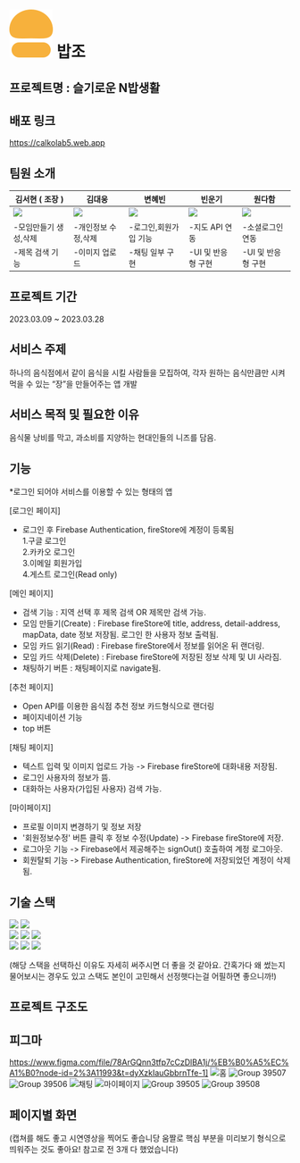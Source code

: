 # <img src="/public/assets/logo.svg" alt="로고"/> 밥조

## 프로젝트명 : 슬기로운 N밥생활

## 배포 링크

https://calkolab5.web.app

## 팀원 소개

|김서현 ( 조장 ) |김대웅|변혜빈|빈운기|원다함|
|------|---|---|---|---|
|<a href="https://github.com/seoohyeon"><img src="https://avatars.githubusercontent.com/u/38703262?v=4" width="150"/></a>|<a href="https://github.com/CALKO9611"><img src="https://avatars.githubusercontent.com/u/89835647?v=4" width="150"/></a>|<a href="https://github.com/HYBEN09"><img src="https://avatars.githubusercontent.com/u/104710243?v=4" width="150"/></a>|<a href="https://github.com/binwoonki"><img src="https://avatars.githubusercontent.com/u/119389337?v=4" width="150"/></a>|<a href="https://github.com/DahamWeon"><img src="https://avatars.githubusercontent.com/u/78182200?v=4" width="150"/></a>
|-모임만들기 생성,삭제|-개인정보 수정,삭제|-로그인,회원가입 기능|-지도 API 연동|-소셜로그인 연동|
|-제목 검색 기능  |-이미지 업로드 |-채팅 일부 구현|-UI 및 반응형 구현|-UI 및 반응형 구현|

## 프로젝트 기간

2023.03.09 ~ 2023.03.28

## 서비스 주제

하나의 음식점에서 같이 음식을 시킬 사람들을 모집하여,
각자 원하는 음식만큼만 시켜먹을 수 있는 “장”을 만들어주는 앱 개발

## 서비스 목적 및 필요한 이유

음식물 낭비를 막고, 과소비를 지양하는 현대인들의 니즈를 담음.


## 기능
*로그인 되어야 서비스를 이용할 수 있는 형태의 앱  



[로그인 페이지] 
- 로그인 후 Firebase Authentication, fireStore에 계정이 등록됨  
1.구글 로그인  
2.카카오 로그인  
3.이메일 회원가입  
4.게스트 로그인(Read only)  


[메인 페이지]   
- 검색 기능 : 지역 선택 후 제목 검색 OR 제목만 검색 가능.  
- 모임 만들기(Create) : Firebase fireStore에 title, address, detail-address, mapData, date 정보 저장됨. 
                       로그인 한 사용자 정보 출력됨.
- 모임 카드 읽기(Read) : Firebase fireStore에서 정보를 읽어온 뒤 랜더링.  
- 모임 카드 삭제(Delete) : Firebase fireStore에 저장된 정보 삭제 및 UI 사라짐.  
- 채팅하기 버튼 : 채팅페이지로 navigate됨.  


[추천 페이지]  
- Open API를 이용한 음식점 추천 정보 카드형식으로 랜더링  
- 페이지네이션 기능  
- top 버튼  


[채팅 페이지]  
- 텍스트 입력 및 이미지 업로드 가능 -> Firebase fireStore에 대화내용 저장됨.
- 로그인 사용자의 정보가 뜸.
- 대화하는 사용자(가입된 사용자) 검색 가능.  


[마이페이지]  
- 프로필 이미지 변경하기 및 정보 저장
- '회원정보수정' 버튼 클릭 후 정보 수정(Update) -> Firebase fireStore에 저장.
- 로그아웃 기능 -> Firebase에서 제공해주는 signOut() 호출하여 계정 로그아웃.  
- 회원탈퇴 기능 -> Firebase Authentication, fireStore에 저장되었던 계정이 삭제됨.  

## 기술 스택

<img src="https://img.shields.io/badge/Vite-646CFF?style=for-the-badge&logo=vite&logoColor=white">

<img src="https://img.shields.io/badge/react-61DAFB?style=for-the-badge&logo=react&logoColor=black">
<br/>

<img src="https://img.shields.io/badge/html5-E34F26?style=for-the-badge&logo=html5&logoColor=white">

<img src="https://img.shields.io/badge/Sass-CC6699?style=for-the-badge&logo=sass&logoColor=white">

<img src="https://img.shields.io/badge/TypeScript-007ACC?style=for-the-badge&logo=typescript&logoColor=white">
<br/>

<img src="https://img.shields.io/badge/Recoil-764ABC?style=for-the-badge&logo=recoil&logoColor=white%22%3E">

<img src="https://img.shields.io/badge/firebase-FFCA28?style=for-the-badge&logo=firebase&logoColor=white">

<img src="https://img.shields.io/badge/github-181717?style=for-the-badge&logo=github&logoColor=white">

(해당 스택을 선택하신 이유도 자세히 써주시면 더 좋을 것 같아요. 간혹가다 왜 썼는지 물어보시는 경우도 있고 스택도 본인이 고민해서 선정햇다는걸 어필하면 좋으니까!)

## 프로젝트 구조도

## 피그마
https://www.figma.com/file/78ArGQnn3tfp7cCzDlBA1j/%EB%B0%A5%EC%A1%B0?node-id=2%3A11993&t=dyXzkIauGbbrnTfe-1]
![홈](https://user-images.githubusercontent.com/38703262/228294447-5dc39fc2-22c3-401c-af61-a9fed24fb229.png)
![Group 39507](https://user-images.githubusercontent.com/38703262/228295423-d1c8161b-d522-42e7-ae22-ac283b29a661.png)
![Group 39506](https://user-images.githubusercontent.com/38703262/228294956-daed9f95-c6bd-47fc-8300-9a1ffc14cef6.png)
![채팅](https://user-images.githubusercontent.com/38703262/228294598-83c4d108-4fcb-40a9-a7e2-c1e2cc3d6c71.png)
![마이페이지](https://user-images.githubusercontent.com/38703262/228294661-e51afdbd-5eab-45b5-acc3-17b5d61ea502.png)
![Group 39505](https://user-images.githubusercontent.com/38703262/228294692-4f4b5f0a-96d5-434d-8c67-8ff2e678ef35.png)
![Group 39508](https://user-images.githubusercontent.com/38703262/228295495-e3d75716-d453-4721-bdf2-8641ff849eb1.png)


## 페이지별 화면

(캡쳐를 해도 좋고 시연영상을 찍어도 좋습니당 움짤로 핵심 부분을 미리보기 형식으로 띄워주는 것도 좋아요! 참고로 전 3개 다 했었습니다)
